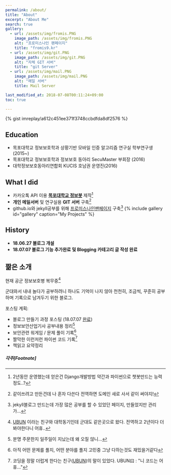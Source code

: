 ```yaml
---
permalink: /about/
title: "About"
excerpt: "About Me"
search: true
gallery:
  - url: /assets/img/fromis.PNG
    image_path: /assets/img/fromis.PNG
    alt: "프로미스나인 팬페이지"
    title: "fromis9.kr"
  - url: /assets/img/git.PNG
    image_path: /assets/img/git.PNG
    alt: "자체 GIT 서버"
    title: "git Server"
  - url: /assets/img/mail.PNG
    image_path: /assets/img/mail.PNG
    alt: "메일 서버"
    title: Mail Server

last_modified_at: 2018-07-08T00:11:24+09:00
toc: true

---
```


{% gist imreplay/a612c451ee371f3748ccbdfda8df2576 %}
 

## Education
 - 목포대학교 정보보호학과 상황기반 모바일 인증 알고리즘 연구실 학부연구생(2015~)
 - 목포대학교 정보보호학과 정보보호 동아리 SecuMaster 부회장 (2016)
 - 대학정보보호동아리연합회 KUCIS 호남권 운영진(2016)

## What I did
 - 카카오톡 API 이용 **[목포대학교 정보봇](http://pf.kakao.com/_RdDHM)** 제작[^bot]
 - **개인 메일서버** 및 연구실용 **GIT 서버** 구축[^lab]
 - github.io와 jekyll공부를 위해 [프로미스나인팬페이지](https://fromis9.kr) 구축[^fromis9]
{% include gallery id="gallery" caption="My Projects" %}

## History

* **18.06.27 블로그 개설**
* **18.07.07 블로그 기능 추가완료 및 Blogging 카테고리 글 작성 완료**

## 짦은 소개
현재 공군 정보보호병 복무중[^rokaf]

군대와서 내내 놀다가 공부하려니 하나도 기억이 나지 않아 천천히, 조금씩, 꾸준히 공부하며 기록으로 남겨두기 위한 블로그.


포스팅 계획:
  * 블로그 만들기 과정 포스팅 (18.07.07 [완료](/categories/#blogging))
  * 정보보안산업기사 공부내용 정리[^secu]
  * 보안관련 워게임 / 문제 풀이 기록[^wargame]
  * 짤막한 이런저런 파이썬 코드 기록[^py]
  * 책읽고 요약정리
  



  
##### 각주[Footnote]

[^secu]: 분명 주문한지 일주일이 지났는데 왜 오질 않니...
[^wargame]: 아직 어떤 문제를 풀지, 어떤 분야를 풀지 고민중 그냥 다하는것도 재밌을거같다
[^py]: 코딩을 정말 더럽게 한다는 친구([UBUN](https://ubun.net))의 말이 있었다. UBUN曰 : "니 코드는 어휴..."
[^rokaf]: [UBUN](https://ubun.net) 이라는 친구와 대학동기인데 군대도 같은곳으로 왔다. 전역하고 2년이다 더 봐야한다니 어휴..
[^bot]: 2년동안 운영했는데 얻은건 Django개발방법 약간과 파이썬으로 챗봇만드는 능력정도..?
[^lab]: 같이쓰려고 만든건데 나 혼자 다쓴다 전역하면 도메인 새로 사서 같이 써야지!
[^fromis9]: jekyll블로그 만드는데 가장 많은 공부를 할 수 있었던 페이지, 만들었지만 관리가...


